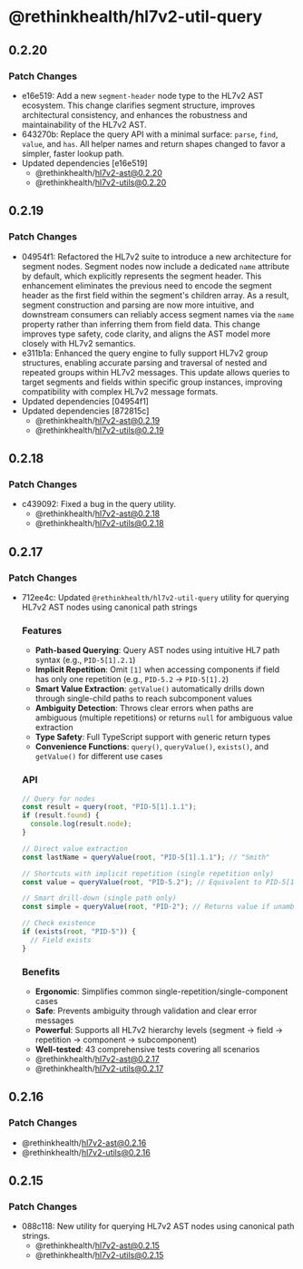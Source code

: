 # @rethinkhealth/hl7v2-util-query

## 0.2.20

### Patch Changes

- e16e519: Add a new `segment-header` node type to the HL7v2 AST ecosystem. This change clarifies segment structure, improves architectural consistency, and enhances the robustness and maintainability of the HL7v2 AST.
- 643270b: Replace the query API with a minimal surface: `parse`, `find`, `value`, and `has`.
  All helper names and return shapes changed to favor a simpler, faster lookup path.
- Updated dependencies [e16e519]
  - @rethinkhealth/hl7v2-ast@0.2.20
  - @rethinkhealth/hl7v2-utils@0.2.20

## 0.2.19

### Patch Changes

- 04954f1: Refactored the HL7v2 suite to introduce a new architecture for segment nodes. Segment nodes now include a dedicated `name` attribute by default, which explicitly represents the segment header. This enhancement eliminates the previous need to encode the segment header as the first field within the segment's children array. As a result, segment construction and parsing are now more intuitive, and downstream consumers can reliably access segment names via the `name` property rather than inferring them from field data. This change improves type safety, code clarity, and aligns the AST model more closely with HL7v2 semantics.
- e311b1a: Enhanced the query engine to fully support HL7v2 group structures, enabling accurate parsing and traversal of nested and repeated groups within HL7v2 messages. This update allows queries to target segments and fields within specific group instances, improving compatibility with complex HL7v2 message formats.
- Updated dependencies [04954f1]
- Updated dependencies [872815c]
  - @rethinkhealth/hl7v2-ast@0.2.19
  - @rethinkhealth/hl7v2-utils@0.2.19

## 0.2.18

### Patch Changes

- c439092: Fixed a bug in the query utility.
  - @rethinkhealth/hl7v2-ast@0.2.18
  - @rethinkhealth/hl7v2-utils@0.2.18

## 0.2.17

### Patch Changes

- 712ee4c: Updated `@rethinkhealth/hl7v2-util-query` utility for querying HL7v2 AST nodes using canonical path strings

  ### Features

  - **Path-based Querying**: Query AST nodes using intuitive HL7 path syntax (e.g., `PID-5[1].2.1`)
  - **Implicit Repetition**: Omit `[1]` when accessing components if field has only one repetition (e.g., `PID-5.2` → `PID-5[1].2`)
  - **Smart Value Extraction**: `getValue()` automatically drills down through single-child paths to reach subcomponent values
  - **Ambiguity Detection**: Throws clear errors when paths are ambiguous (multiple repetitions) or returns `null` for ambiguous value extraction
  - **Type Safety**: Full TypeScript support with generic return types
  - **Convenience Functions**: `query()`, `queryValue()`, `exists()`, and `getValue()` for different use cases

  ### API

  ```typescript
  // Query for nodes
  const result = query(root, "PID-5[1].1.1");
  if (result.found) {
    console.log(result.node);
  }

  // Direct value extraction
  const lastName = queryValue(root, "PID-5[1].1.1"); // "Smith"

  // Shortcuts with implicit repetition (single repetition only)
  const value = queryValue(root, "PID-5.2"); // Equivalent to PID-5[1].2

  // Smart drill-down (single path only)
  const simple = queryValue(root, "PID-2"); // Returns value if unambiguous

  // Check existence
  if (exists(root, "PID-5")) {
    // Field exists
  }
  ```

  ### Benefits

  - **Ergonomic**: Simplifies common single-repetition/single-component cases
  - **Safe**: Prevents ambiguity through validation and clear error messages
  - **Powerful**: Supports all HL7v2 hierarchy levels (segment → field → repetition → component → subcomponent)
  - **Well-tested**: 43 comprehensive tests covering all scenarios
  - @rethinkhealth/hl7v2-ast@0.2.17
  - @rethinkhealth/hl7v2-utils@0.2.17

## 0.2.16

### Patch Changes

- @rethinkhealth/hl7v2-ast@0.2.16
- @rethinkhealth/hl7v2-utils@0.2.16

## 0.2.15

### Patch Changes

- 088c118: New utility for querying HL7v2 AST nodes using canonical path strings.
  - @rethinkhealth/hl7v2-ast@0.2.15
  - @rethinkhealth/hl7v2-utils@0.2.15
